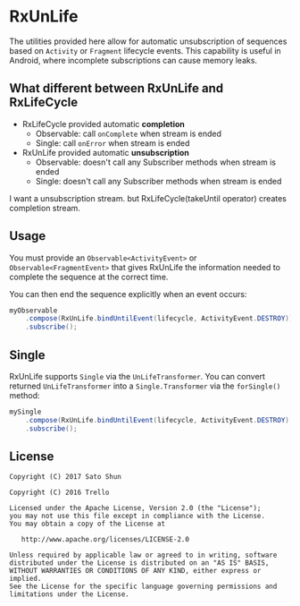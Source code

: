 # RxUnLife

The utilities provided here allow for automatic unsubscription of sequences based on `Activity` or `Fragment`
lifecycle events. This capability is useful in Android, where incomplete subscriptions can cause memory leaks.


## What different between RxUnLife and RxLifeCycle

- RxLifeCycle provided automatic **completion**
  - Observable: call `onComplete` when stream is ended
  - Single: call `onError` when stream is ended
- RxUnLife provided automatic **unsubscription**
  - Observable: doesn't call any Subscriber methods when stream is ended
  - Single: doesn't call any Subscriber methods when stream is ended

I want a unsubscription stream. but RxLifeCycle(takeUntil operator) creates completion stream.


## Usage

You must provide an `Observable<ActivityEvent>` or `Observable<FragmentEvent>` that gives
RxUnLife the information needed to complete the sequence at the correct time.

You can then end the sequence explicitly when an event occurs:

```java
myObservable
    .compose(RxUnLife.bindUntilEvent(lifecycle, ActivityEvent.DESTROY))
    .subscribe();
```

## Single

RxUnLife supports `Single` via the `UnLifeTransformer`. You can convert returned `UnLifeTransformer`
into a `Single.Transformer` via the `forSingle()` method:

```java
mySingle
    .compose(RxUnLife.bindUntilEvent(lifecycle, ActivityEvent.DESTROY).forSingle())
    .subscribe();
```

## License

    Copyright (C) 2017 Sato Shun

    Copyright (C) 2016 Trello

    Licensed under the Apache License, Version 2.0 (the "License");
    you may not use this file except in compliance with the License.
    You may obtain a copy of the License at

       http://www.apache.org/licenses/LICENSE-2.0

    Unless required by applicable law or agreed to in writing, software
    distributed under the License is distributed on an "AS IS" BASIS,
    WITHOUT WARRANTIES OR CONDITIONS OF ANY KIND, either express or implied.
    See the License for the specific language governing permissions and
    limitations under the License.